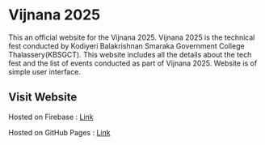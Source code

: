 # Vijnana 2025
This an official website for the Vijnana 2025. Vijnana 2025 is the technical fest conducted by Kodiyeri Balakrishnan Smaraka Government College Thalassery(KBSGCT). This website includes all the details about the tech fest and the list of events conducted as part of Vijnana 2025. Website is of simple user interface.
###
## Visit Website 
Hosted on Firebase : [Link](https://vijnana25.web.app/) 

Hosted on GitHub Pages : [Link](https://dhanush-ck.github.io/vijnana25/public/)
